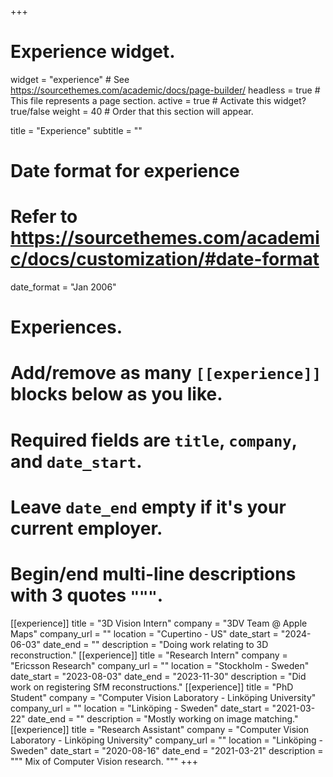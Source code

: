 +++
# Experience widget.
widget = "experience"  # See https://sourcethemes.com/academic/docs/page-builder/
headless = true  # This file represents a page section.
active = true  # Activate this widget? true/false
weight = 40  # Order that this section will appear.

title = "Experience"
subtitle = ""

# Date format for experience
#   Refer to https://sourcethemes.com/academic/docs/customization/#date-format
date_format = "Jan 2006"

# Experiences.
#   Add/remove as many `[[experience]]` blocks below as you like.
#   Required fields are `title`, `company`, and `date_start`.
#   Leave `date_end` empty if it's your current employer.
#   Begin/end multi-line descriptions with 3 quotes `"""`.
[[experience]]
  title = "3D Vision Intern"
  company = "3DV Team @ Apple Maps"
  company_url = ""
  location = "Cupertino - US"
  date_start = "2024-06-03"
  date_end = ""
  description = "Doing work relating to 3D reconstruction."
[[experience]]
  title = "Research Intern"
  company = "Ericsson Research"
  company_url = ""
  location = "Stockholm - Sweden"
  date_start = "2023-08-03"
  date_end = "2023-11-30"
  description = "Did work on registering SfM reconstructions."
[[experience]]
  title = "PhD Student"
  company = "Computer Vision Laboratory - Linköping University"
  company_url = ""
  location = "Linköping - Sweden"
  date_start = "2021-03-22"
  date_end = ""
  description = "Mostly working on image matching."
[[experience]]
  title = "Research Assistant"
  company = "Computer Vision Laboratory - Linköping University"
  company_url = ""
  location = "Linköping - Sweden"
  date_start = "2020-08-16"
  date_end = "2021-03-21"
  description = """
  Mix of Computer Vision research.
  """
+++
